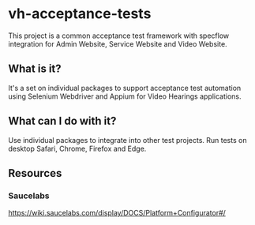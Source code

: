 # vh-acceptance-tests

This project is a common acceptance test framework with specflow integration for Admin Website, Service Website and Video Website.

## What is it?
It's a set on individual packages to support acceptance test automation using Selenium Webdriver and Appium for Video Hearings applications.

## What can I do with it?
Use individual packages to integrate into other test projects. Run tests on desktop Safari, Chrome, Firefox and Edge. 

## Resources
### Saucelabs
https://wiki.saucelabs.com/display/DOCS/Platform+Configurator#/
